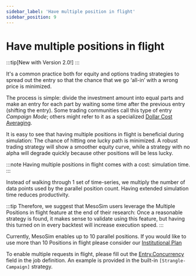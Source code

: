 ```yaml
---
sidebar_label: 'Have multiple position in flight'
sidebar_position: 9
---
```


# Have multiple positions in flight

:::tip[New with Version 2.0!]
:::

It's a common practice both for equity and options trading strategies to spread out the entry so that the chance that we go ‘all-in’ 
with a wrong price is minimized.

The process is simple: 
divide the investment amount into equal parts and make an entry for each part by waiting some time after the previous 
entry (shifting the entry). Some trading communities call this type of entry *Campaign Mode*; 
others might refer to it as a specialized [Dollar Cost Averaging](https://en.wikipedia.org/wiki/Dollar_cost_averaging).

It is easy to see that having multiple positions in flight is beneficial during simulation:
The chance of hitting one lucky path is minimized. A robust trading strategy will show a smoother equity curve, 
while a strategy with no alpha will degrade quickly because other positions will be less lucky.

:::note
Having multiple positions in flight comes with a cost: simulation time.
:::

Instead of walking through 1 set of time-series, we multiply the number of data points used by the parallel position count. 
Having extended simulation time reduces productivity.

:::tip
Therefore, we suggest that MesoSim users leverage the Multiple Positions in flight feature at the end of their research: 
Once a reasonable strategy is found, it makes sense to validate using this feature, but having this turned on in every 
backtest will increase execution speed.
:::

Currently, MesoSim enables up to 10 parallel positions. 
If you would like to use more than 10 Positions in flight please consider our [Institutional Plan](https://mesosim.io/subscription/manage/)


To enable multiple requests in flight, please fill out the [Entry.Concurrency](/job-definition-reference#entry) field in the job definition. 
An example is provided in the built-in `[Strangle-Campaign]` strategy.

